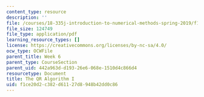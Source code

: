 ```yaml
---
content_type: resource
description: ''
file: /courses/18-335j-introduction-to-numerical-methods-spring-2019/f1ce20d2c382d61127d8948b42dd0c86_MIT18_335JS19_lec16_reading.pdf
file_size: 124749
file_type: application/pdf
learning_resource_types: []
license: https://creativecommons.org/licenses/by-nc-sa/4.0/
ocw_type: OCWFile
parent_title: Week 6
parent_type: CourseSection
parent_uid: 442a963d-d193-26e6-068e-1510d4c866d4
resourcetype: Document
title: The QR Algorithm I
uid: f1ce20d2-c382-d611-27d8-948b42dd0c86
---
```

